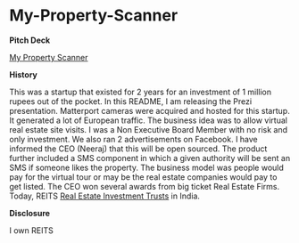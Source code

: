 # My-Property-Scanner


**Pitch Deck**

[My Property Scanner](https://prezi.com/hqwup5yu13hp/my-property-scanner/?present=1)


**History**

This was a startup that existed for 2 years for an investment of 1 million rupees out of the pocket. In this README, I am releasing the Prezi presentation. Matterport cameras were acquired and hosted for this startup. It generated a lot of European traffic. The business idea was to allow virtual real estate site visits. I was a Non Executive Board Member with no risk and only investment. We also ran 2 advertisements on Facebook. I have informed the CEO (Neeraj) that this will be open sourced. The product further included a SMS component in which a given authority will be sent an SMS if someone likes the property. The business model was people would pay for the virtual tour or may be the real estate companies would pay to get listed. The CEO won several awards from big ticket Real Estate Firms. Today, REITS [Real Estate Investment Trusts](https://www.etmoney.com/blog/everything-you-need-to-know-about-real-estate-investment-trusts-reits/) in India. 

**Disclosure**

I own REITS



